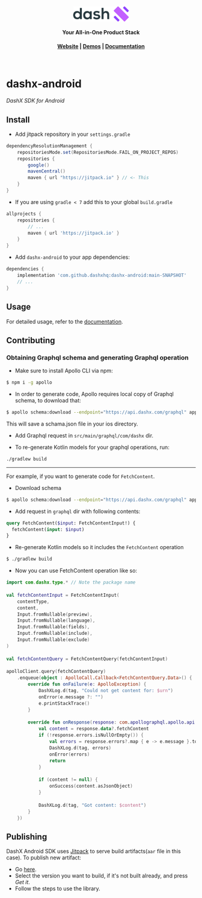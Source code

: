 <p align="center">
    <br />
    <a href="https://dashx.com"><img src="https://raw.githubusercontent.com/dashxhq/brand-book/master/assets/logo-black-text-color-icon@2x.png" alt="DashX" height="40" /></a>
    <br />
    <br />
    <strong>Your All-in-One Product Stack</strong>
</p>

<div align="center">
  <h4>
    <a href="https://dashx.com">Website</a>
    <span> | </span>
    <a href="https://dashxdemo.com">Demos</a>
    <span> | </span>
    <a href="https://docs.dashx.com/developer">Documentation</a>
  </h4>
</div>

<br />

# dashx-android

_DashX SDK for Android_

## Install

- Add jitpack repository in your `settings.gradle`

```groovy
dependencyResolutionManagement {
    repositoriesMode.set(RepositoriesMode.FAIL_ON_PROJECT_REPOS)
    repositories {
        google()
        mavenCentral()
        maven { url "https://jitpack.io" } // <- This
    }
}
```

- If you are using `gradle < 7` add this to your global `build.gradle`

```groovy
allprojects {
    repositories {
        // ...
        maven { url 'https://jitpack.io' }
    }
}
```

- Add `dashx-android` to your app dependencies:

```groovy
dependencies {
    implementation 'com.github.dashxhq:dashx-android:main-SNAPSHOT'
    // ...
}
```

## Usage

For detailed usage, refer to the [documentation](https://docs.dashx.com/developer).

## Contributing

### Obtaining Graphql schema and generating Graphql operation

- Make sure to install Apollo CLI via npm:

```sh
$ npm i -g apollo
```
- In order to generate code, Apollo requires local copy of Graphql schema, to download that:

```sh
$ apollo schema:download --endpoint="https://api.dashx.com/graphql" app/src/main/graphql/com/dashx/schema.json
```

This will save a schama.json file in your ios directory.

- Add Graphql request in `src/main/graphql/com/dashx` dir.

- To re-generate Kotlin models for your graphql operations, run:

```sh
./gradlew build
```
---

For example, if you want to generate code for `FetchContent`.

- Download schema

```sh
$ apollo schema:download --endpoint="https://api.dashx.com/graphql" app/src/main/graphql/com/dashx/schema.json
```

- Add request in `graphql` dir with following contents:

```graphql
query FetchContent($input: FetchContentInput!) {
  fetchContent(input: $input)
}
```

- Re-generate Kotlin models so it includes the `FetchContent` operation

```sh
$ ./gradlew build
```

- Now you can use FetchContent operation like so:

```kotlin
import com.dashx.type.* // Note the package name

val fetchContentInput = FetchContentInput(
    contentType,
    content,
    Input.fromNullable(preview),
    Input.fromNullable(language),
    Input.fromNullable(fields),
    Input.fromNullable(include),
    Input.fromNullable(exclude)
)

val fetchContentQuery = FetchContentQuery(fetchContentInput)

apolloClient.query(fetchContentQuery)
    .enqueue(object : ApolloCall.Callback<FetchContentQuery.Data>() {
        override fun onFailure(e: ApolloException) {
            DashXLog.d(tag, "Could not get content for: $urn")
            onError(e.message ?: "")
            e.printStackTrace()
        }

        override fun onResponse(response: com.apollographql.apollo.api.Response<FetchContentQuery.Data>) {
            val content = response.data?.fetchContent
            if (!response.errors.isNullOrEmpty()) {
                val errors = response.errors?.map { e -> e.message }.toString()
                DashXLog.d(tag, errors)
                onError(errors)
                return
            }

            if (content != null) {
                onSuccess(content.asJsonObject)
            }

            DashXLog.d(tag, "Got content: $content")
        }
    })
```

## Publishing

DashX Android SDK uses [Jitpack](https://jitpack.io/) to serve build artifacts(`aar` file in this case). To publish new artifact:

- Go [here](https://jitpack.io/#dashxhq/dashx-android).
- Select the version you want to build, if it's not built already, and press *Get it*.
- Follow the steps to use the library.
